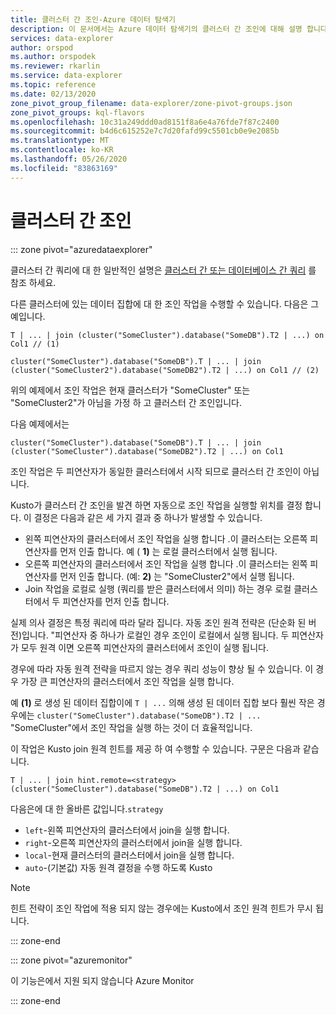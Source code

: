 ```yaml
---
title: 클러스터 간 조인-Azure 데이터 탐색기
description: 이 문서에서는 Azure 데이터 탐색기의 클러스터 간 조인에 대해 설명 합니다.
services: data-explorer
author: orspod
ms.author: orspodek
ms.reviewer: rkarlin
ms.service: data-explorer
ms.topic: reference
ms.date: 02/13/2020
zone_pivot_group_filename: data-explorer/zone-pivot-groups.json
zone_pivot_groups: kql-flavors
ms.openlocfilehash: 10c31a249ddd0ad8151f8a6e4a76fde7f87c2400
ms.sourcegitcommit: b4d6c615252e7c7d20fafd99c5501cb0e9e2085b
ms.translationtype: MT
ms.contentlocale: ko-KR
ms.lasthandoff: 05/26/2020
ms.locfileid: "83863169"
---
```

# <a name="cross-cluster-join"></a>클러스터 간 조인

::: zone pivot="azuredataexplorer"

클러스터 간 쿼리에 대 한 일반적인 설명은 [클러스터 간 또는 데이터베이스 간 쿼리](cross-cluster-or-database-queries.md) 를 참조 하세요.

다른 클러스터에 있는 데이터 집합에 대 한 조인 작업을 수행할 수 있습니다. 다음은 그 예입니다.

```kusto
T | ... | join (cluster("SomeCluster").database("SomeDB").T2 | ...) on Col1 // (1)

cluster("SomeCluster").database("SomeDB").T | ... | join (cluster("SomeCluster2").database("SomeDB2").T2 | ...) on Col1 // (2)
```

위의 예제에서 조인 작업은 현재 클러스터가 "SomeCluster" 또는 "SomeCluster2"가 아님을 가정 하 고 클러스터 간 조인입니다.

다음 예제에서는

```kusto
cluster("SomeCluster").database("SomeDB").T | ... | join (cluster("SomeCluster").database("SomeDB2").T2 | ...) on Col1 
```

조인 작업은 두 피연산자가 동일한 클러스터에서 시작 되므로 클러스터 간 조인이 아닙니다.

Kusto가 클러스터 간 조인을 발견 하면 자동으로 조인 작업을 실행할 위치를 결정 합니다. 이 결정은 다음과 같은 세 가지 결과 중 하나가 발생할 수 있습니다.

* 왼쪽 피연산자의 클러스터에서 조인 작업을 실행 합니다 .이 클러스터는 오른쪽 피연산자를 먼저 인출 합니다. 예 ( **1)** 는 로컬 클러스터에서 실행 됩니다.
* 오른쪽 피연산자의 클러스터에서 조인 작업을 실행 합니다 .이 클러스터는 왼쪽 피연산자를 먼저 인출 합니다. (예: **2)** 는 "SomeCluster2"에서 실행 됩니다.
* Join 작업을 로컬로 실행 (쿼리를 받은 클러스터에서 의미) 하는 경우 로컬 클러스터에서 두 피연산자를 먼저 인출 합니다.

실제 의사 결정은 특정 쿼리에 따라 달라 집니다. 자동 조인 원격 전략은 (단순화 된 버전)입니다. "피연산자 중 하나가 로컬인 경우 조인이 로컬에서 실행 됩니다. 두 피연산자가 모두 원격 이면 오른쪽 피연산자의 클러스터에서 조인이 실행 됩니다.

경우에 따라 자동 원격 전략을 따르지 않는 경우 쿼리 성능이 향상 될 수 있습니다. 이 경우 가장 큰 피연산자의 클러스터에서 조인 작업을 실행 합니다.

예 **(1)** 로 생성 된 데이터 집합이에 `T | ...` 의해 생성 된 데이터 집합 보다 훨씬 작은 경우에는 `cluster("SomeCluster").database("SomeDB").T2 | ...` "SomeCluster"에서 조인 작업을 실행 하는 것이 더 효율적입니다.

이 작업은 Kusto join 원격 힌트를 제공 하 여 수행할 수 있습니다. 구문은 다음과 같습니다.

```kusto
T | ... | join hint.remote=<strategy> (cluster("SomeCluster").database("SomeDB").T2 | ...) on Col1
```

다음은에 대 한 올바른 값입니다.`strategy`
* `left`-왼쪽 피연산자의 클러스터에서 join을 실행 합니다. 
* `right`-오른쪽 피연산자의 클러스터에서 join을 실행 합니다.
* `local`-현재 클러스터의 클러스터에서 join을 실행 합니다.
* `auto`-(기본값) 자동 원격 결정을 수행 하도록 Kusto

> [!Note]
> 힌트 전략이 조인 작업에 적용 되지 않는 경우에는 Kusto에서 조인 원격 힌트가 무시 됩니다.

::: zone-end

::: zone pivot="azuremonitor"

이 기능은에서 지원 되지 않습니다 Azure Monitor

::: zone-end
